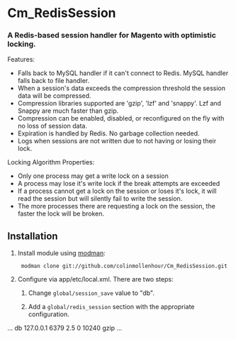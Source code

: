 # Cm_RedisSession #

### A Redis-based session handler for Magento with optimistic locking. ###

Features:
 - Falls back to MySQL handler if it can't connect to Redis. MySQL handler falls back to file handler.
 - When a session's data exceeds the compression threshold the session data will be compressed.
 - Compression libraries supported are 'gzip', 'lzf' and 'snappy'. Lzf and Snappy are much faster than gzip.
 - Compression can be enabled, disabled, or reconfigured on the fly with no loss of session data.
 - Expiration is handled by Redis. No garbage collection needed.
 - Logs when sessions are not written due to not having or losing their lock.

 Locking Algorithm Properties:
 - Only one process may get a write lock on a session
 - A process may lose it's write lock if the break attempts are exceeded
 - If a process cannot get a lock on the session or loses it's lock, it will
   read the session but will silently fail to write the session.
 - The more processes there are requesting a lock on the session, the faster the lock will be broken.

## Installation ##

1. Install module using [modman](https://github.com/colinmollenhour/modman):

        modman clone git://github.com/colinmollenhour/Cm_RedisSession.git

2. Configure via app/etc/local.xml. There are two steps:

    1. Change `global/session_save` value to "db".
    2. Add a `global/redis_session` section with the appropriate configuration.

        <config>
  <global>
    ...
    <session_save>db</session_save>
    <redis_session>
      <host>127.0.0.1</host>
      <port>6379</port>
      <timeout>2.5</timeout>
      <db>0</db>
      <compression_threshold>10240</compression_threshold>
      <compression_lib>gzip</compression_lib>
    </redis_session>
    ...
  </global>
</config>
